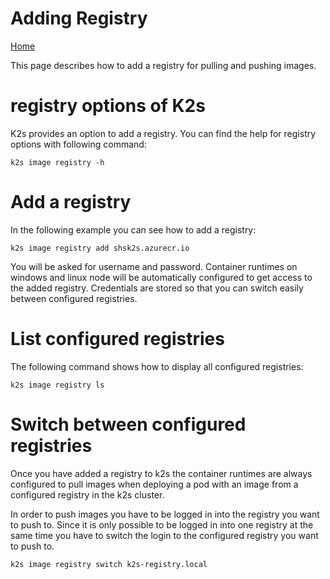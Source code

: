 <!--
SPDX-FileCopyrightText: © 2023 Siemens Healthcare GmbH

SPDX-License-Identifier: MIT
-->

# Adding Registry 

[ Home ](../README.md)

This page describes how to add a registry for pulling and pushing images.

# registry options of K2s

K2s provides an option to add a registry. You can find the help for registry options with following command:

```
k2s image registry -h
```

# Add a registry

In the following example you can see how to add a registry:

```
k2s image registry add shsk2s.azurecr.io
```

You will be asked for username and password. Container runtimes on windows and linux node will be automatically configured to get access to the added registry. Credentials are stored so that you can switch easily between configured registries.

# List configured registries

The following command shows how to display all configured registries:

```
k2s image registry ls
```

# Switch between configured registries

Once you have added a registry to k2s the container runtimes are always configured to pull images when deploying a pod with an image from a configured registry in the k2s cluster. 

In order to push images you have to be logged in into the registry you want to push to. Since it is only possible to be logged in into one registry at the same time you have to switch the login to the configured registry you want to push to.

```
k2s image registry switch k2s-registry.local
```